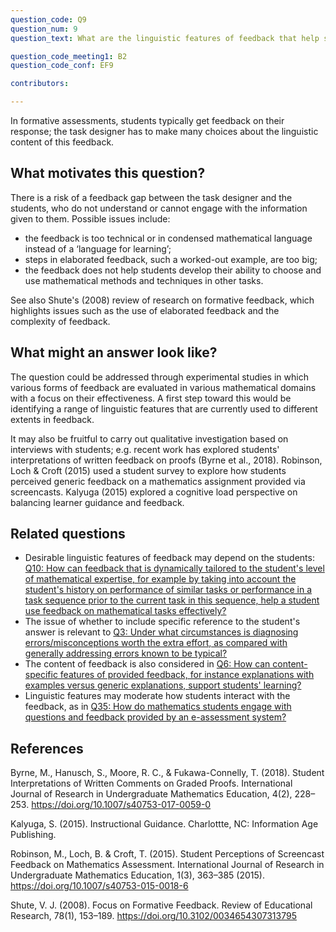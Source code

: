 ```yaml
---
question_code: Q9 
question_num: 9 
question_text: What are the linguistic features of feedback that help students engage with and use feedback in an online mathematical task at hand and in future mathematical activities? 

question_code_meeting1: B2
question_code_conf: EF9 

contributors: 

---
```


In formative assessments, students typically get feedback on their response; the task designer has to make many choices about the linguistic content of this feedback.

## What motivates this question?

There is a risk of a feedback gap between the task designer and the students, who do not understand or cannot engage with the information given to them. Possible issues include:

* the feedback is too technical or in condensed mathematical language instead of a ‘language for learning’;
* steps in elaborated feedback, such a worked-out example, are too big;
* the feedback does not help students develop their ability to choose and use mathematical methods and techniques in other tasks.

See also Shute's (2008) review of research on formative feedback, which highlights issues such as the use of elaborated feedback and the complexity of feedback.

## What might an answer look like?

The question could be addressed through experimental studies in which various forms of feedback are evaluated in various mathematical domains with a focus on their effectiveness. A first step toward this would be identifying a range of linguistic features that are currently used to different extents in feedback.

It may also be fruitful to carry out qualitative investigation based on interviews with students; e.g. recent work has explored students' interpretations of written feedback on proofs (Byrne et al., 2018). 
Robinson, Loch & Croft (2015) used a student survey to explore how students perceived generic feedback on a mathematics assignment provided via screencasts. 
Kalyuga (2015) explored a cognitive load perspective on balancing learner guidance and feedback.


## Related questions

* Desirable linguistic features of feedback may depend on the students: [Q10: How can feedback that is dynamically tailored to the student's level of mathematical expertise, for example by taking into account the student's history on performance of similar tasks or performance in a task sequence prior to the current task in this sequence, help a student use feedback on mathematical  tasks effectively? ](Q10)
* The issue of whether to include specific reference to the student's answer is relevant to [Q3: Under what circumstances is diagnosing errors/misconceptions worth the extra effort, as compared with generally addressing errors known to be typical?](Q3)
* The content of feedback is also considered in [Q6: How can content-specific features of provided feedback, for instance explanations with examples versus generic explanations, support students' learning?](Q6)
* Linguistic features may moderate how students interact with the feedback, as in [Q35: How do mathematics students engage with questions and feedback provided by an e-assessment system?](Q35)

## References

Byrne, M., Hanusch, S., Moore, R. C., & Fukawa-Connelly, T. (2018). Student Interpretations of Written Comments on Graded Proofs. International Journal of Research in Undergraduate Mathematics Education, 4(2), 228–253. https://doi.org/10.1007/s40753-017-0059-0

Kalyuga, S. (2015). Instructional Guidance.  Charlottte, NC: Information Age Publishing.

Robinson, M., Loch, B. & Croft, T. (2015). Student Perceptions of Screencast Feedback on Mathematics Assessment.  International Journal of Research in Undergraduate Mathematics  Education, 1(3), 363–385 (2015). https://doi.org/10.1007/s40753-015-0018-6

Shute, V. J. (2008). Focus on Formative Feedback. Review of Educational Research, 78(1), 153–189. https://doi.org/10.3102/0034654307313795

